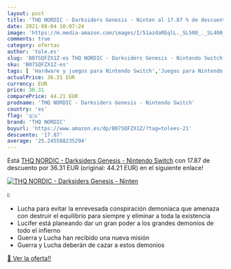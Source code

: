 ```yaml
---
layout: post
title: 'THQ NORDIC - Darksiders Genesis - Ninten al 17.87 % de descuento'
date: 2021-08-04 10:07:24
image: 'https://m.media-amazon.com/images/I/51azdaREqlL._SL500_._SL400_.jpg'
comments: true
category: ofertas
author: 'tole.es'
slug: 'B07SQFZX1Z-es THQ NORDIC - Darksiders Genesis - Nintendo Switch'
sku: 'B07SQFZX1Z-es'
tags: [ 'Hardware y juegos para Nintendo Switch','Juegos para Nintendo Switch','Videojuegos','nintendo','thq nordic', ]
actualPrice: 36.31 EUR
currency: EUR
price: 36.31
comparePrice: 44.21 EUR
prodname: 'THQ NORDIC - Darksiders Genesis - Nintendo Switch'
country: 'es'
flag: '🇪🇸'
brand: 'THQ NORDIC'
buyurl: 'https://www.amazon.es/dp/B07SQFZX1Z/?tag=tolees-21'
descuento: '17.87'
average: '25.245588235294'
---
```


Está [THQ NORDIC - Darksiders Genesis - Nintendo Switch](https://www.amazon.es/dp/B07SQFZX1Z/?tag=tolees-21) con 17.87 de descuento por 36.31 EUR (original: 44.21 EUR) en el siguiente enlace!

[![THQ NORDIC - Darksiders Genesis - Ninten](https://m.media-amazon.com/images/I/51azdaREqlL._SL500_._SL400_.jpg)](https://www.amazon.es/dp/B07SQFZX1Z/?tag=tolees-21)

ℹ️:

- Lucha para evitar la enrevesada conspiración demoníaca que amenaza con destruir el equilibrio para siempre y eliminar a toda la existencia
- Lucifer está planeando dar un gran poder a los grandes demonios de todo el infierno
- Guerra y Lucha han recibido una nueva misión
- Guerra y Lucha deberán de cazar a estos demonios

[🛒 Ver la oferta!!](https://www.amazon.es/dp/B07SQFZX1Z/?tag=tolees-21)
